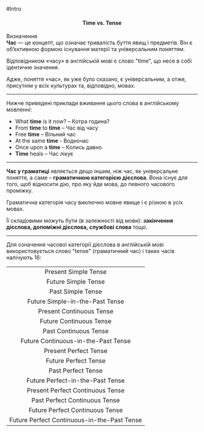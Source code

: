 #Intro

<center><h4>Time vs. Tense</h4></center>


<div class="eoz-wrap">
<span class="eoz">Визначення</span>
<div class="eoz-text">
<b>Час</b> — це концепт, що означає тривалість буття явищ і предметів. Він є об’єктивною формою існування матерії та універсальним поняттям.
</div>
</div>


Відповідником «часу» в англійській мові є слово "<span class="p1">time</span>", що несе в собі ідентичне значення.

Адже, поняття «час», як уже було сказано, є універсальним, а отже, присутнім у всіх культурах та, відповідно, мовах.
<hr>

Нижче приведені приклади вживання цього слова в англійському мовленні:

<ul>
<li>What <b>time</b> is it now? – Котра година?</li>
<li>From <b>time</b> to <b>time</b> – Час від часу</li>
<li>Free <b>time</b> – Вільний час</li>
<li>At the same <b>time</b> - Водночас</li>
<li>Once upon a <b>time</b> – Колись давно</li>
<li><b>Time</b> heals – Час лікує</li>
</ul>

<hr>

<b>Час у граматиці</b> являється дещо іншим, ніж час, як універсальне поняття, а саме – <b>граматичною категорією дієслова</b>. Вона існує для того, щоб відносити дію, про яку йде мова, до певного часового проміжку.

Граматична категорія часу виключно мовне явище і є різною в усіх мовах.

Її складовими можуть бути (в залежності від мови): <b>закінчення дієслова, допоміжні дієслова, службові слова</b> тощо.
<hr>

Для означення часової категорії дієслова в англійській мові використовується слово "tense" (граматичний час) і таких часів налічують 16:

<table>
  <tr>
    <td><center>Present Simple Tense</center></td>
  </tr>
   <tr>
    <td><center>Future Simple Tense</center></td>
  </tr>
   <tr>
    <td><center>Past Simple Tense</center></td>
  </tr>
   <tr>
    <td><center>Future Simple-in-the-Past Tense</center></td>
  </tr>
   <tr>
    <td><center>Present Continuous Tense</center></td>
  </tr>
   <tr>
    <td><center>Future Continuous Tense</center></td>
  </tr>
   <tr>
    <td><center>Past Continuous Tense</center></td>
  </tr>
   <tr>
    <td><center>Future Continuous-in-the-Past Tense</center></td>
  </tr>
   <tr>
    <td><center>Present Perfect Tense</center></td>
  </tr>
   <tr>
    <td><center>Future Perfect Tense</center></td>
  </tr>
  <tr>
    <td><center>Past Perfect Tense</center></td>
  </tr>
  <tr>
    <td><center>Future Perfect-in-the-Past Tense</center></td>
  </tr>
  <tr>
    <td><center>Present Perfect Continuous Tense</center></td>
  </tr>
  <tr>
    <td><center>Past Perfect Continuous Tense</center></td>
  </tr>
  <tr>
    <td><center>Future Perfect Continuous Tense</center></td>
  </tr>
  <tr>
    <td><center>Future Perfect Continuous-in-the-Past Tense</center></td>
  </tr>
</table>